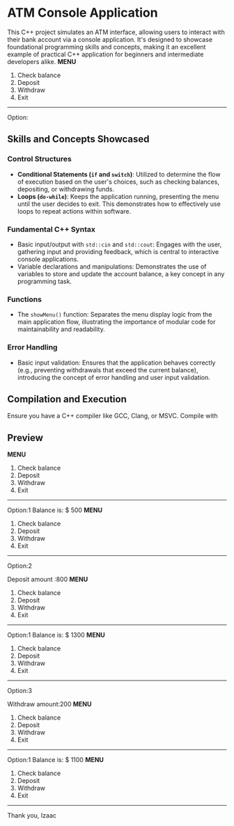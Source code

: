 # ATM Console Application

This C++ project simulates an ATM interface, allowing users to interact with their bank account via a console application. It's designed to showcase foundational programming skills and concepts, making it an excellent example of practical C++ application for beginners and intermediate developers alike.
**********MENU**********
1. Check balance
2. Deposit
3. Withdraw
4. Exit
************************
Option:
## Skills and Concepts Showcased

### Control Structures
- **Conditional Statements (`if` and `switch`)**: Utilized to determine the flow of execution based on the user's choices, such as checking balances, depositing, or withdrawing funds.
- **Loops (`do-while`)**: Keeps the application running, presenting the menu until the user decides to exit. This demonstrates how to effectively use loops to repeat actions within software.

### Fundamental C++ Syntax
- Basic input/output with `std::cin` and `std::cout`: Engages with the user, gathering input and providing feedback, which is central to interactive console applications.
- Variable declarations and manipulations: Demonstrates the use of variables to store and update the account balance, a key concept in any programming task.

### Functions
- The `showMenu()` function: Separates the menu display logic from the main application flow, illustrating the importance of modular code for maintainability and readability.

### Error Handling
- Basic input validation: Ensures that the application behaves correctly (e.g., preventing withdrawals that exceed the current balance), introducing the concept of error handling and user input validation.

## Compilation and Execution

Ensure you have a C++ compiler like GCC, Clang, or MSVC. Compile with


## Preview 
**********MENU**********
1. Check balance
2. Deposit
3. Withdraw
4. Exit
************************
Option:1
 Balance is: $ 500
**********MENU**********
1. Check balance
2. Deposit
3. Withdraw
4. Exit
************************
Option:2

Deposit amount :800
 **********MENU**********
1. Check balance
2. Deposit
3. Withdraw
4. Exit
************************
Option:1
 Balance is: $ 1300
**********MENU**********
1. Check balance
2. Deposit
3. Withdraw
4. Exit
************************
Option:3

Withdraw amount:200
 **********MENU**********
1. Check balance
2. Deposit
3. Withdraw
4. Exit
************************
Option:1
 Balance is: $ 1100
**********MENU**********
1. Check balance
2. Deposit
3. Withdraw
4. Exit
************************

Thank you, 
Izaac
